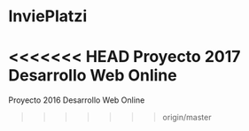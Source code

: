 # InviePlatzi
<<<<<<< HEAD
Proyecto 2017 Desarrollo Web Online
=======
Proyecto 2016 Desarrollo Web Online
>>>>>>> origin/master
